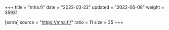 +++
title = "mha.fi"
date = "2022-03-22"
updated = "2022-06-08"
weight = 35931

[extra]
source = "https://mha.fi/"
ratio = 11
size = 35
+++

